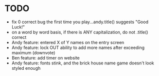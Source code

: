TODO
====
* fix 0 correct bug the first time you play...andy.title() suggests "Good Luck!"
* on a word by word basis, if there is ANY capitalization, do not .title() correct
* Andy feature: entered X of Y names on the entry screen
* Andy feature: lock OUT ability to add more names after exceeding maximum (downvote)
* Ben feature: add timer on website
* Andy feature: fonts stink, and the brick house name game doesn't look styled enough

